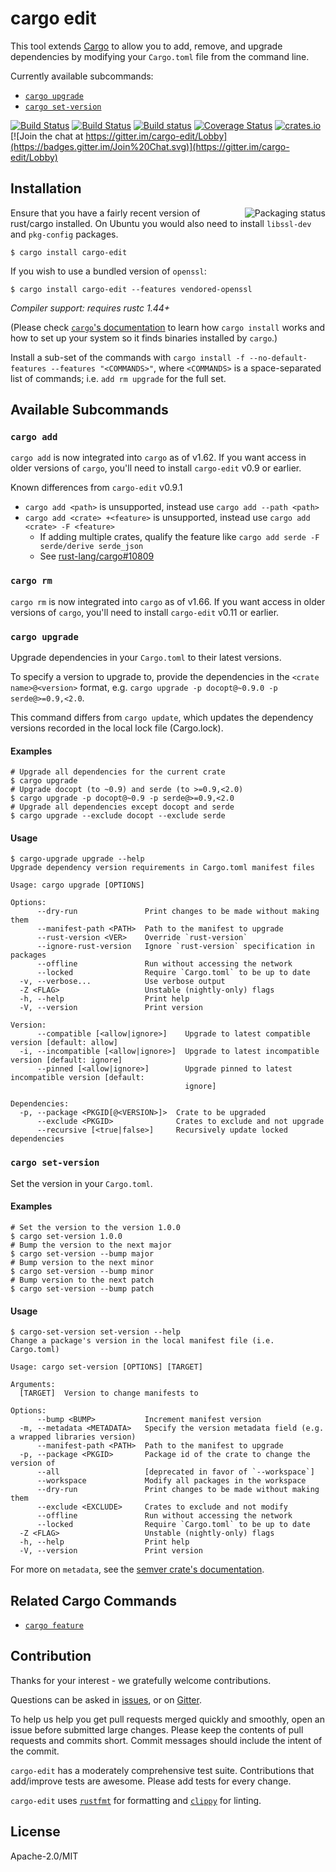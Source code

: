 # cargo edit

This tool extends [Cargo](http://doc.crates.io/) to allow you to add, remove, and upgrade dependencies by modifying your `Cargo.toml` file from the command line.

Currently available subcommands:

- [`cargo upgrade`](#cargo-upgrade)
- [`cargo set-version`](#cargo-set-version)

[![Build Status](https://github.com/killercup/cargo-edit/workflows/build/badge.svg)](https://github.com/killercup/cargo-edit/actions)
[![Build Status](https://travis-ci.org/killercup/cargo-edit.svg?branch=master)](https://travis-ci.org/killercup/cargo-edit)
[![Build status](https://ci.appveyor.com/api/projects/status/m23rnkaxhipb23i9/branch/master?svg=true)](https://ci.appveyor.com/project/killercup/cargo-edit/branch/master)
[![Coverage Status](https://coveralls.io/repos/killercup/cargo-edit/badge.svg?branch=master&service=github)](https://coveralls.io/github/killercup/cargo-edit?branch=master)
[![crates.io](https://img.shields.io/crates/v/cargo-edit.svg)](https://crates.io/crates/cargo-edit)
[![Join the chat at https://gitter.im/cargo-edit/Lobby](https://badges.gitter.im/Join%20Chat.svg)](https://gitter.im/cargo-edit/Lobby)

## Installation

<a href="https://repology.org/project/cargo-edit/versions"><img align="right" src="https://repology.org/badge/vertical-allrepos/cargo-edit.svg" alt="Packaging status"></a>

Ensure that you have a fairly recent version of rust/cargo installed. On Ubuntu you would also need to install `libssl-dev` and `pkg-config` packages.

```console,ignore
$ cargo install cargo-edit
```

If you wish to use a bundled version of `openssl`:

```console,ignore
$ cargo install cargo-edit --features vendored-openssl
```

*Compiler support: requires rustc 1.44+*

(Please check [`cargo`'s documentation](http://doc.crates.io/) to learn how `cargo install` works and how to set up your system so it finds binaries installed by `cargo`.)

Install a sub-set of the commands with `cargo install -f --no-default-features --features "<COMMANDS>"`, where `<COMMANDS>` is a space-separated list of commands; i.e. `add rm upgrade` for the full set.

## Available Subcommands

### `cargo add`

`cargo add` is now integrated into `cargo` as of v1.62.  If you want access in older versions of `cargo`, you'll need to install `cargo-edit` v0.9 or earlier.

Known differences from `cargo-edit` v0.9.1
- `cargo add <path>` is unsupported, instead use `cargo add --path <path>`
- `cargo add <crate> +<feature>` is unsupported, instead use `cargo add <crate> -F <feature>`
  - If adding multiple crates, qualify the feature like `cargo add serde -F serde/derive serde_json`
  - See [rust-lang/cargo#10809](https://github.com/rust-lang/cargo/issues/10809)

### `cargo rm`

`cargo rm` is now integrated into `cargo` as of v1.66.  If you want access in older versions of `cargo`, you'll need to install `cargo-edit` v0.11 or earlier.

### `cargo upgrade`

Upgrade dependencies in your `Cargo.toml` to their latest versions.

To specify a version to upgrade to, provide the dependencies in the `<crate name>@<version>` format,
e.g. `cargo upgrade -p docopt@~0.9.0 -p serde@>=0.9,<2.0`.

This command differs from `cargo update`, which updates the dependency versions recorded in the
local lock file (Cargo.lock).

#### Examples

```console,ignore
# Upgrade all dependencies for the current crate
$ cargo upgrade
# Upgrade docopt (to ~0.9) and serde (to >=0.9,<2.0)
$ cargo upgrade -p docopt@~0.9 -p serde@>=0.9,<2.0
# Upgrade all dependencies except docopt and serde
$ cargo upgrade --exclude docopt --exclude serde
```

#### Usage

```console
$ cargo-upgrade upgrade --help
Upgrade dependency version requirements in Cargo.toml manifest files

Usage: cargo upgrade [OPTIONS]

Options:
      --dry-run               Print changes to be made without making them
      --manifest-path <PATH>  Path to the manifest to upgrade
      --rust-version <VER>    Override `rust-version`
      --ignore-rust-version   Ignore `rust-version` specification in packages
      --offline               Run without accessing the network
      --locked                Require `Cargo.toml` to be up to date
  -v, --verbose...            Use verbose output
  -Z <FLAG>                   Unstable (nightly-only) flags
  -h, --help                  Print help
  -V, --version               Print version

Version:
      --compatible [<allow|ignore>]    Upgrade to latest compatible version [default: allow]
  -i, --incompatible [<allow|ignore>]  Upgrade to latest incompatible version [default: ignore]
      --pinned [<allow|ignore>]        Upgrade pinned to latest incompatible version [default:
                                       ignore]

Dependencies:
  -p, --package <PKGID[@<VERSION>]>  Crate to be upgraded
      --exclude <PKGID>              Crates to exclude and not upgrade
      --recursive [<true|false>]     Recursively update locked dependencies

```

### `cargo set-version`

Set the version in your `Cargo.toml`.

#### Examples

```console,ignore
# Set the version to the version 1.0.0
$ cargo set-version 1.0.0
# Bump the version to the next major
$ cargo set-version --bump major
# Bump version to the next minor
$ cargo set-version --bump minor
# Bump version to the next patch
$ cargo set-version --bump patch
```

#### Usage

```console
$ cargo-set-version set-version --help
Change a package's version in the local manifest file (i.e. Cargo.toml)

Usage: cargo set-version [OPTIONS] [TARGET]

Arguments:
  [TARGET]  Version to change manifests to

Options:
      --bump <BUMP>           Increment manifest version
  -m, --metadata <METADATA>   Specify the version metadata field (e.g. a wrapped libraries version)
      --manifest-path <PATH>  Path to the manifest to upgrade
  -p, --package <PKGID>       Package id of the crate to change the version of
      --all                   [deprecated in favor of `--workspace`]
      --workspace             Modify all packages in the workspace
      --dry-run               Print changes to be made without making them
      --exclude <EXCLUDE>     Crates to exclude and not modify
      --offline               Run without accessing the network
      --locked                Require `Cargo.toml` to be up to date
  -Z <FLAG>                   Unstable (nightly-only) flags
  -h, --help                  Print help
  -V, --version               Print version

```

For more on `metadata`, see the
[semver crate's documentation](https://docs.rs/semver/1.0.4/semver/struct.BuildMetadata.html).

## Related Cargo Commands

- [`cargo feature`](https://github.com/Riey/cargo-feature)

## Contribution

Thanks for your interest - we gratefully welcome contributions.

Questions can be asked in [issues](https://github.com/killercup/cargo-edit/issues), or on [Gitter](https://gitter.im/cargo-edit/Lobby).

To help us help you get pull requests merged quickly and smoothly, open an issue before submitted large changes. Please keep the contents of pull requests and commits short. Commit messages should include the intent of the commit.

`cargo-edit` has a moderately comprehensive test suite. Contributions that add/improve tests are awesome. Please add tests for every change.

`cargo-edit` uses [`rustfmt`](https://github.com/rust-lang-nursery/rustfmt) for formatting and [`clippy`](https://github.com/rust-lang-nursery/rust-clippy) for linting.

## License

Apache-2.0/MIT
